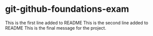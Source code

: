 # git-github-foundations-exam
This is the first line added to README
This is the second line added to README
This is the final message for the project.